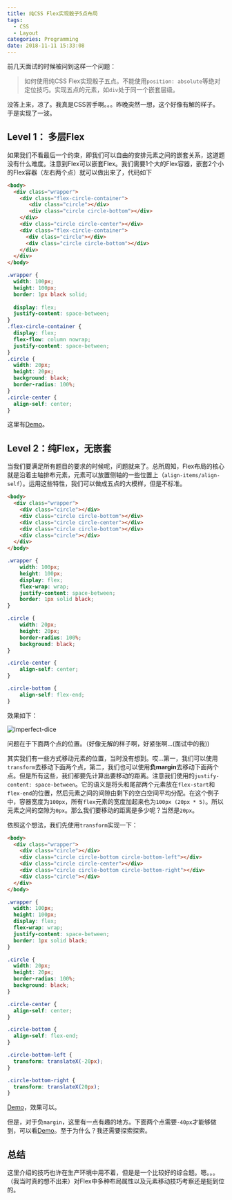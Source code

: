 ```yaml
---
title: 纯CSS Flex实现骰子5点布局
tags:
  - CSS
  - Layout
categories: Programming
date: 2018-11-11 15:33:08
---
```



前几天面试的时候被问到这样一个问题：

> 如何使用纯CSS Flex实现骰子五点。不能使用`position: absolute`等绝对定位技巧。实现五点的元素，如`div`处于同一个嵌套层级。

没答上来，凉了。我真是CSS苦手啊。。。昨晚突然一想，这个好像有解的样子。于是实现了一波。

<!--more-->

## Level 1： 多层Flex

如果我们不看最后一个约束，即我们可以自由的安排元素之间的嵌套关系，这道题没有什么难度。注意到Flex可以嵌套Flex。我们需要1个大的Flex容器，嵌套2个小的Flex容器（左右两个点）就可以做出来了，代码如下

```html
<body>
  <div class="wrapper">
    <div class="flex-circle-container">
       <div class="circle"></div>
       <div class="circle circle-bottom"></div>
    </div>
    <div class="circle circle-center"></div>
    <div class="flex-circle-container">
      <div class="circle"></div>
      <div class="circle circle-bottom"></div>
    </div>
  </div>
</body>
```

```css
.wrapper {
  width: 100px;
  height: 100px;
  border: 1px black solid;
  
  display: flex;
  justify-content: space-between;
}
.flex-circle-container {
  display: flex;
  flex-flow: column nowrap;
  justify-content: space-between;
}
.circle {
  width: 20px;
  height: 20px;
  background: black;
  border-radius: 100%;
}
.circle-center {
  align-self: center;
}
```

这里有[Demo](https://codepen.io/ayase-252/pen/PxGWMe)。

## Level 2：纯Flex，无嵌套

当我们要满足所有题目的要求的时候呢，问题就来了。总所周知，Flex布局的核心就是沿着主轴排布元素，元素可以放置侧轴的一些位置上（`align-items/align-self`）。运用这些特性，我们可以做成五点的大模样，但是不标准。

```html
<body>
  <div class="wrapper">
    <div class="circle"></div>
    <div class="circle circle-bottom"></div>
    <div class="circle circle-center"></div>
    <div class="circle circle-bottom"></div>
    <div class="circle"></div>
  </div>
</body>
```

```css
.wrapper {
    width: 100px;
    height: 100px;
    display: flex;
    flex-wrap: wrap;
    justify-content: space-between;
    border: 1px solid black;
}

.circle {
    width: 20px;
    height: 20px;
    border-radius: 100%;
    background: black;
}

.circle-center {
    align-self: center;
}

.circle-bottom {
    align-self: flex-end;
}
```

效果如下：

![imperfect-dice](imperfect-dice.png)

问题在于下面两个点的位置。（好像无解的样子啊，好紧张啊...(面试中的我))

其实我们有一些方式移动元素的位置，当时没有想到。哎...第一，我们可以使用`transform`去移动下面两个点，第二，我们也可以使用**负margin**去移动下面两个点。但是所有这些，我们都要先计算出要移动的距离。注意我们使用的`justify-content: space-between`。它的语义是将头和尾部两个元素放在`flex-start`和`flex-end`的位置，然后元素之间的间隙由剩下的空白空间平均分配。在这个例子中，容器宽度为`100px`，所有`flex`元素的宽度加起来也为`100px (20px * 5)`。所以元素之间的空隙为`0px`。那么我们要移动的距离是多少呢？当然是`20px`。

依照这个想法，我们先使用`transform`实现一下：

```html
<body>
  <div class="wrapper">
    <div class="circle"></div>
    <div class="circle circle-bottom circle-bottom-left"></div>
    <div class="circle circle-center"></div>
    <div class="circle circle-bottom circle-bottom-right"></div>
    <div class="circle"></div>
  </div>
</body>
```

```css
.wrapper {
  width: 100px;
  height: 100px;
  display: flex;
  flex-wrap: wrap;
  justify-content: space-between;
  border: 1px solid black;
}

.circle {
  width: 20px;
  height: 20px;
  border-radius: 100%;
  background: black;
}

.circle-center {
  align-self: center;
}

.circle-bottom {
  align-self: flex-end;
}

.circle-bottom-left {
  transform: translateX(-20px);
}

.circle-bottom-right {
  transform: translateX(20px);
}

```

[Demo](https://codepen.io/ayase-252/pen/RqGKOL)，效果可以。

但是，对于负`margin`，这里有一点有趣的地方。下面两个点需要`-40px`才能够做到，可以看[Demo](https://codepen.io/ayase-252/pen/VVKppy)。至于为什么？我还需要探索探索。

## 总结

这里介绍的技巧也许在生产环境中用不着，但是是一个比较好的综合题。嗯。。。（我当时真的想不出来）对Flex中多种布局属性以及元素移动技巧考察还是挺到位的。